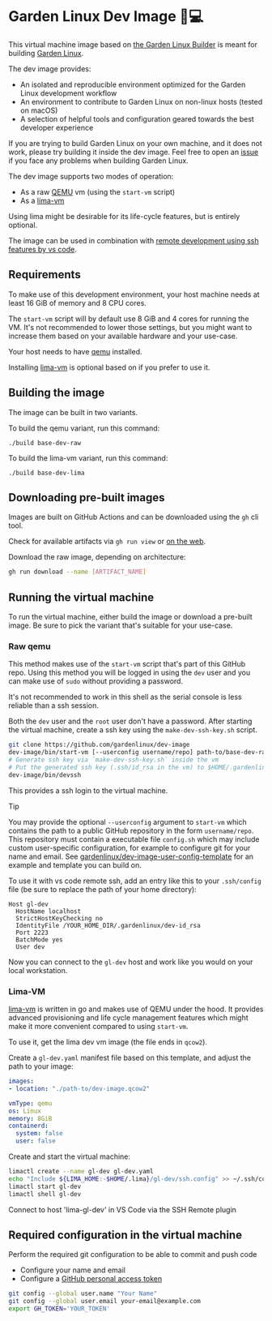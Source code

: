 # Garden Linux Dev Image 🐧💻

This virtual machine image based on [the Garden Linux Builder](https://github.com/gardenlinux/builder) is meant for building [Garden Linux](https://gardenlinux.io/).

The dev image provides:
- An isolated and reproducible environment optimized for the Garden Linux development workflow
- An environment to contribute to Garden Linux on non-linux hosts (tested on macOS)
- A selection of helpful tools and configuration geared towards the best developer experience

If you are trying to build Garden Linux on your own machine, and it does not work, please try building it inside the dev image.
Feel free to open an [issue](https://github.com/gardenlinux/gardenlinux/issues/new/choose) if you face any problems when building Garden Linux.

The dev image supports two modes of operation:
- As a raw [QEMU](https://www.qemu.org) vm (using the `start-vm` script)
- As a [lima-vm](https://lima-vm.io/)

Using lima might be desirable for its life-cycle features, but is entirely optional.

The image can be used in combination with [remote development using ssh features by vs code](https://code.visualstudio.com/docs/remote/ssh).

## Requirements

To make use of this development environment, your host machine needs at least 16 GiB of memory and 8 CPU cores.

The `start-vm` script will by default use 8 GiB and 4 cores for running the VM.
It's not recommended to lower those settings, but you might want to increase them based on your available hardware and your use-case.

Your host needs to have [qemu](https://www.qemu.org) installed.

Installing [lima-vm](https://lima-vm.io) is optional based on if you prefer to use it.

## Building the image

The image can be built in two variants.

To build the qemu variant, run this command:

```
./build base-dev-raw
```

To build the lima-vm variant, run this command:

```
./build base-dev-lima
```

## Downloading pre-built images

Images are built on GitHub Actions and can be downloaded using the `gh` cli tool.

Check for available artifacts via `gh run view` or [on the web](https://github.com/gardenlinux/dev-image/actions).

Download the raw image, depending on architecture:

```bash
gh run download --name [ARTIFACT_NAME]
```

## Running the virtual machine

To run the virtual machine, either build the image or download a pre-built image.
Be sure to pick the variant that's suitable for your use-case.

### Raw qemu

This method makes use of the `start-vm` script that's part of this GitHub repo.
Using this method you will be logged in using the `dev` user and you can make use of `sudo` without providing a password.

It's not recommended to work in this shell as the serial console is less reliable than a ssh session.

Both the `dev` user and the `root` user don't have a password.
After starting the virtual machine, create a ssh key using the `make-dev-ssh-key.sh` script.

```bash
git clone https://github.com/gardenlinux/dev-image
dev-image/bin/start-vm [--userconfig username/repo] path-to/base-dev-raw-(arm/amd)64-trixie-*.raw
# Generate ssh key via `make-dev-ssh-key.sh` inside the vm
# Put the generated ssh key (.ssh/id_rsa in the vm) to $HOME/.gardenlinux/dev-id_rsa on your host
dev-image/bin/devssh
```

This provides a ssh login to the virtual machine.

> [!TIP]
> You may provide the optional `--userconfig` argument to `start-vm` which contains the path to a public GitHub repository in the form `username/repo`.
> This repository must contain a executable file `config.sh` which may include custom user-specific configuration, for example to configure git for your name and email.
> See [gardenlinux/dev-image-user-config-template](https://github.com/gardenlinux/dev-image-user-config-template) for an example and template you can build on.

To use it with vs code remote ssh, add an entry like this to your `.ssh/config` file (be sure to replace the path of your home directory):

```
Host gl-dev
  HostName localhost
  StrictHostKeyChecking no
  IdentityFile /YOUR_HOME_DIR/.gardenlinux/dev-id_rsa
  Port 2223
  BatchMode yes
  User dev
```

Now you can connect to the `gl-dev` host and work like you would on your local workstation.

### Lima-VM

[lima-vm](https://lima-vm.io/) is written in go and makes use of QEMU under the hood.
It provides advanced provisioning and life cycle management features which might make it more convenient compared to using `start-vm`.

To use it, get the lima dev vm image (the file ends in `qcow2`).

Create a `gl-dev.yaml` manifest file based on this template, and adjust the path to your image:

```yaml
images:
- location: "./path-to/dev-image.qcow2"

vmType: qemu
os: Linux
memory: 8GiB
containerd:
  system: false
  user: false
```

Create and start the virtual machine:

```bash
limactl create --name gl-dev gl-dev.yaml
echo "Include ${LIMA_HOME:-$HOME/.lima}/gl-dev/ssh.config" >> ~/.ssh/config
limactl start gl-dev
limactl shell gl-dev
```

Connect to host 'lima-gl-dev' in VS Code via the SSH Remote plugin

## Required configuration in the virtual machine

Perform the required git configuration to be able to commit and push code
  - Configure your name and email
  - Configure a [GitHub personal access token](https://docs.github.com/en/authentication/keeping-your-account-and-data-secure/managing-your-personal-access-tokens)

```bash
git config --global user.name "Your Name"
git config --global user.email your-email@example.com
export GH_TOKEN='YOUR_TOKEN'
```
